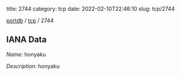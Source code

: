 title: 2744
category: tcp
date: 2022-02-10T22:46:10
slug: tcp/2744

[portdb](/) / [tcp](/category/tcp.html) / 2744


## IANA Data

_Name:_ honyaku

_Description:_ honyaku

